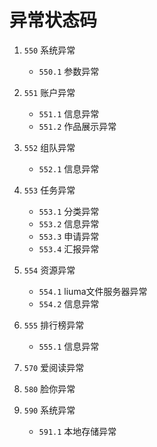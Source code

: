 # 异常状态码


1. `550` 系统异常
    
    - `550.1` 参数异常  

2. `551` 账户异常

    - `551.1` 信息异常
    - `551.2` 作品展示异常
 
3. `552` 组队异常

    - `552.1` 信息异常
  
4. `553` 任务异常

    - `553.1` 分类异常
    - `553.2` 信息异常
    - `553.3` 申请异常
    - `553.4` 汇报异常
       
5. `554` 资源异常

    - `554.1` liuma文件服务器异常
    - `554.2` 信息异常
 
6. `555` 排行榜异常
    
    - `555.1` 信息异常  
    
7. `570` 爱阅读异常

8. `580` 脸你异常

9. `590` 系统异常
    
    - `591.1` 本地存储异常